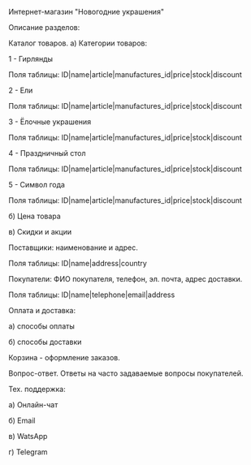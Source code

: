 Интернет-магазин "Новогодние украшения"

Описание разделов:

Каталог товаров.
а) Категории товаров:

1 - Гирлянды

Поля таблицы:
ID|name|article|manufactures_id|price|stock|discount

2 - Ели

Поля таблицы:
ID|name|article|manufactures_id|price|stock|discount

3 - Ёлочные украшения

Поля таблицы:
ID|name|article|manufactures_id|price|stock|discount

4 - Праздничный стол

Поля таблицы:
ID|name|article|manufactures_id|price|stock|discount

5 - Символ года

Поля таблицы:
ID|name|article|manufactures_id|price|stock|discount

б) Цена товара

в) Скидки и акции

Поставщики: наименование и адрес.

Поля таблицы:
ID|name|address|country

Покупатели: ФИО покупателя, телефон, эл. почта, адрес доставки.

Поля таблицы:
ID|name|telephone|email|address

Оплата и доставка:

а) способы оплаты

б) способы доставки

Корзина - оформление заказов.

Вопрос-ответ. Ответы на часто задаваемые вопросы покупателей.

Тех. поддержка:

а) Онлайн-чат

б) Email

в) WatsApp

г) Telegram